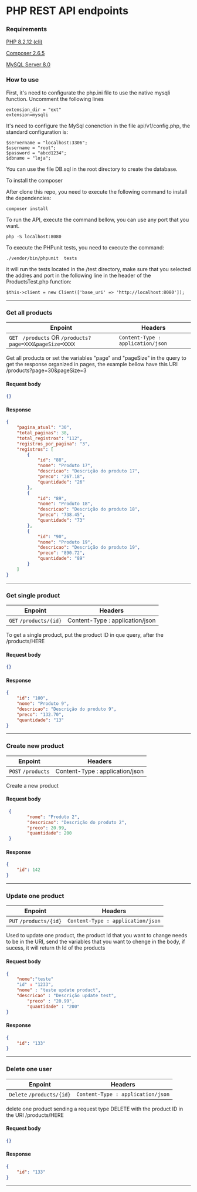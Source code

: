 

# PHP REST API endpoints 
### Requirements

[PHP 8.2.12 (cli)](https://www.php.net/downloads) 

[Composer 2.6.5](https://getcomposer.org/download/)

[MySQL Server 8.0](https://dev.mysql.com/downloads/mysql/)

### How to use
First, it's need to configurate the php.ini file to use the native mysqli function. Uncomment the following lines
	
 	extension_dir = "ext"
  	extension=mysqli
	
It's need to configure the MySql conenction in the file api/v1/config.php, the standard configuration is:

	$servername = "localhost:3306";
	$username = "root";
	$password = "abcd1234";
	$dbname = "loja";

You can use the file DB.sql in the root directory to create the database.

To install the composer

After clone this repo, you need to execute the following command to install the dependencies:

	composer install
 
To run the API, execute the command bellow, you can use any port that you want.

 	php -S localhost:8080 

To execute the PHPunit tests, you need to execute the command:

	./vendor/bin/phpunit  tests

it will run the tests located in the /test directory, make sure that you selected the addres and port in the following line in the header of the ProductsTest.php function:

	$this->client = new Client(['base_uri' => 'http://localhost:8080']);
---

### Get all products

| Enpoint | Headers                    |
| ------------- | ------------------------------ |
| `GET`  ` /products`  OR `/products?page=XXX&pageSize=XXXX`      | `Content-Type : application/json`    |    	

Get all products or set the variables "page" and "pageSize" in the query to get the response organized in pages, the example bellow have this URI /products?page=30&pageSize=3

#### Request body

```json
{}
```
#### Response
```json
{
	"pagina_atual": "30",
	"total_paginas": 38,
	"total_registros": "112",
	"registros_por_pagina": "3",
	"registros": [
		{
			"id": "88",
			"nome": "Produto 17",
			"descricao": "Descrição do produto 17",
			"preco": "267.18",
			"quantidade": "26"
		},
		{
			"id": "89",
			"nome": "Produto 18",
			"descricao": "Descrição do produto 18",
			"preco": "738.45",
			"quantidade": "73"
		},
		{
			"id": "90",
			"nome": "Produto 19",
			"descricao": "Descrição do produto 19",
			"preco": "890.72",
			"quantidade": "89"
		}
	]
}
```
---

### Get single product

| Enpoint | Headers                    |
| ------------- | ------------------------------ |
| `GET`  `/products/{id}`    | Content-Type : application/json    | 

To get a single product, put the product ID in que query, after the /products/HERE

#### Request body

```json
{}
```
#### Response
```json
{
	"id": "100",
	"nome": "Produto 9",
	"descricao": "Descrição do produto 9",
	"preco": "132.70",
	"quantidade": "13"
}
```
---

### Create new product

| Enpoint | Headers                    | 
| ------------- | ------------------------------ |
| `POST` `/products`      | Content-Type : application/json   |    	

Create a new product 

#### Request body

```json
 {
        "nome": "Produto 2",
        "descricao": "Descrição do produto 2",
        "preco": 20.99,
        "quantidade": 200
 }
```
#### Response
```json
{
	"id": 142
}
```
---

### Update one product

| Enpoint | Headers                    | 
| ------------- | ------------------------------ |
| `PUT` `/products/{id}`      | `Content-Type : application/json`   | 

Used to update one product, the product Id that you want to change needs to be in the URI, send the variables that you want to chenge in the body, if sucess, it will return th Id of the products

#### Request body

```json
{
	"nome":"teste"
	"id" : "1233",
	"nome" : "teste update product",
	"descricao" : "Descrição update test",
        "preco" : "20.99",
        "quantidade" : "200"
}
```
#### Response
```json
{
	"id": "133"
}
```
---

### Delete one user

| Enpoint | Headers                    |
| ------------- | ------------------------------ |
| `Delete` `/products/{id}`| `Content-Type : application/json`|

delete one product sending a request type DELETE with the product ID in the URI /products/HERE

#### Request body

```json
{}
```
#### Response
```json
{
	"id": "133"
}
```
---
